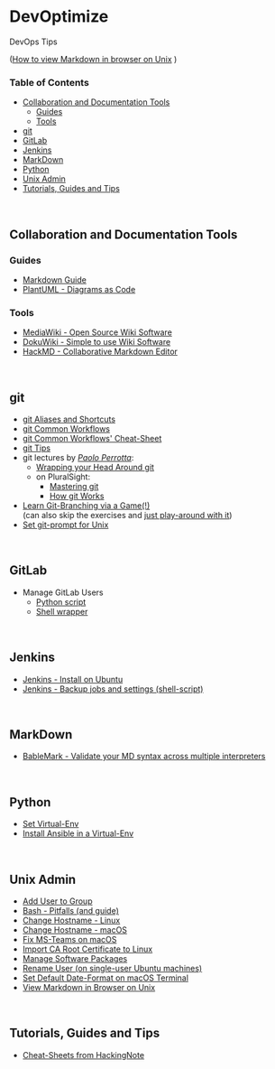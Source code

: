 # DevOptimize <!-- omit in toc -->

DevOps Tips

([How to view Markdown in browser on Unix](https://superuser.com/a/1175837/160372) )

### Table of Contents <!-- omit in toc -->
- [Collaboration and Documentation Tools](#collaboration-and-documentation-tools)
  - [Guides](#guides)
  - [Tools](#tools)
- [git](#git)
- [GitLab](#gitlab)
- [Jenkins](#jenkins)
- [MarkDown](#markdown)
- [Python](#python)
- [Unix Admin](#unix-admin)
- [Tutorials, Guides and Tips](#tutorials-guides-and-tips)

&nbsp;

## Collaboration and Documentation Tools

### Guides

- [Markdown Guide](https://www.markdownguide.org/)
- [PlantUML - Diagrams as Code](https://plantuml.com/)

### Tools

- [MediaWiki - Open Source Wiki Software](https://www.mediawiki.org/wiki/MediaWiki)
- [DokuWiki - Simple to use Wiki Software](https://www.dokuwiki.org/dokuwiki)
- [HackMD - Collaborative Markdown Editor](https://hackmd.io/)

&nbsp;

## git

- [git Aliases and Shortcuts](./git/source_git_aliases.sh)
- [git Common Workflows](./git/git_Workflows.md)
- [git Common Workflows' Cheat-Sheet](./git/git_Workflows_CS.md)
- [git Tips](./git/git_Tips.md)
- git lectures by [_Paolo Perrotta_](https://app.pluralsight.com/profile/author/paolo-perrotta):
  - [Wrapping your Head Around git](https://vimeo.com/146478456)
  <!-- - [Understanding git (at "NoSlidesConf")](https://www.youtube.com/watch?v=nHkLxts9Mu4) -->
  - on PluralSight:
    - [Mastering git](https://www.pluralsight.com/courses/mastering-git#)
    - [How git Works](https://www.pluralsight.com/courses/how-git-works#)
- [Learn Git-Branching via a Game(!)](https://learngitbranching.js.org/)\
  (can also skip the exercises and [just play-around with it](https://learngitbranching.js.org/?NODEMO))
- [Set git-prompt for Unix](./git/Set_Git-Prompt_for_Unix.md)

&nbsp;

## GitLab

- Manage GitLab Users
  - [Python script](GitLab/manage_gitlab_users.py)
  - [Shell wrapper](GitLab/manage_gitlab_users.sh)

&nbsp;

## Jenkins

- [Jenkins - Install on Ubuntu](Jenkins/Jenkins_Upgrade_on_Ubuntu.md)
- [Jenkins - Backup jobs and settings (shell-script)](Jenkins/jenkins_jobs_backup_to_git.sh)

&nbsp;

## MarkDown

- [BableMark - Validate your MD syntax across multiple interpreters](https://babelmark.github.io/)

&nbsp;

## Python

- [Set Virtual-Env](Python/Set_Virtual-Env.md)
- [Install Ansible in a Virtual-Env](Python/Install_Ansible_in_Virtual-Env.md)

&nbsp;

## Unix Admin

- [Add User to Group](Unix_Admin/Add_User_to_Group.md)
- [Bash - Pitfalls (and guide)](http://mywiki.wooledge.org/BashPitfalls)
- [Change Hostname - Linux](Unix_Admin/Change_Hostname_Linux.md)
- [Change Hostname - macOS](Unix_Admin/Change_Hostname_macOS.md)
- [Fix MS-Teams on macOS](Unix_Admin/Fix_MS_Teams_macOS.md)
- [Import CA Root Certificate to Linux](Unix_Admin/Import_CA_Root_Certificate.md)
- [Manage Software Packages](Unix_Admin/Package_Manager.md)
- [Rename User (on single-user Ubuntu machines)](Unix_Admin/Rename_Single_User.md)
- [Set Default Date-Format on macOS Terminal](Unix_Admin/Set_Date-Format_macOS.md)
- [View Markdown in Browser on Unix](Unix_Admin/View_Markdown_on_Unix.md)

&nbsp;

## Tutorials, Guides and Tips

- [Cheat-Sheets from HackingNote](https://www.hackingnote.com/en/cheatsheets/)

&nbsp;
